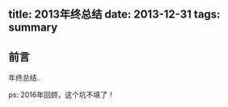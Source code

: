 title:  2013年终总结
date: 2013-12-31
tags: summary
---

## 前言

年终总结..

ps: 2016年回顾，这个坑不填了！

<!--more-->

